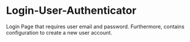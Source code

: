 # Login-User-Authenticator
Login Page that requires user email and password. Furthermore, contains configuration to create a new user account.

